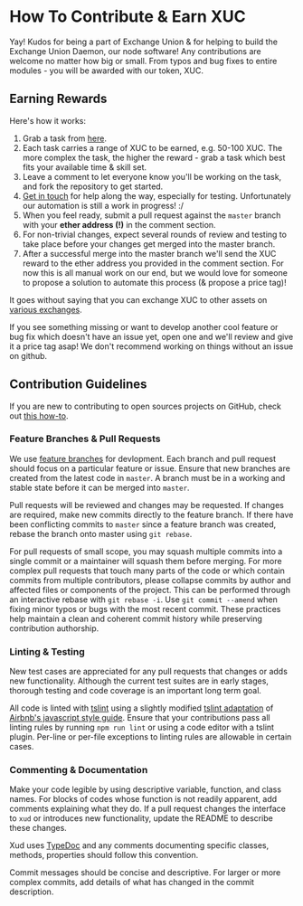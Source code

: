 # How To Contribute & Earn XUC

Yay! Kudos for being a part of Exchange Union & for helping to build the Exchange Union Daemon, our node software! Any contributions are welcome no matter how big or small. From typos and bug fixes to entire modules - you will be awarded with our token, XUC.

## Earning Rewards

Here's how it works:
1. Grab a task from [here](https://github.com/ExchangeUnion/xud/issues).
2. Each task carries a range of XUC to be earned, e.g. 50-100 XUC. The more complex the task, the higher the reward - grab a task which best fits your available time & skill set.
3. Leave a comment to let everyone know you'll be working on the task, and fork the repository to get started.
4. [Get in touch](https://gitter.im/exchangeunion/Lobby) for help along the way, especially for testing. Unfortunately our automation is still a work in progress! :/
5. When you feel ready, submit a pull request  against the `master` branch with your **ether address (!)** in the comment section.
6. For non-trivial changes, expect several rounds of review and testing to take place before your changes get merged into the master branch.
7. After a successful merge into the master branch we'll send the XUC reward to the ether address you provided in the comment section. For now this is all manual work on our end, but we would love for someone to propose a solution to automate this process (& propose a price tag)!

It goes without saying that you can exchange XUC to other assets on [various exchanges](https://www.exchangeunion.com/xuc).

If you see something missing or want to develop another cool feature or bug fix which doesn't have an issue yet, open one and we'll review and give it a price tag asap! We don't recommend working on things without an issue on github.

## Contribution Guidelines

If you are new to contributing to open sources projects on GitHub, check out [this how-to](https://egghead.io/courses/how-to-contribute-to-an-open-source-project-on-github/).

### Feature Branches & Pull Requests

We use [feature branches](https://www.atlassian.com/git/tutorials/comparing-workflows/feature-branch-workflow) for devlopment. Each branch and pull request should focus on a particular feature or issue. Ensure that new branches are created from the latest code in `master`. A branch must be in a working and stable state before it can be merged into `master`.

Pull requests will be reviewed and changes may be requested. If changes are required, make new commits directly to the feature branch. If there have been conflicting commits to `master` since a feature branch was created, rebase the branch onto master using `git rebase`.

For pull requests of small scope, you may squash multiple commits into a single commit or a maintainer will squash them before merging. For more complex pull requests that touch many parts of the code or which contain commits from multiple contributors, please collapse commits by author and affected files or components of the project. This can be performed through an interactive rebase with `git rebase -i`. Use `git commit --amend` when fixing minor typos or bugs with the most recent commit. These practices help maintain a clean and coherent commit history while preserving contribution authorship.

### Linting & Testing

New test cases are appreciated for any pull requests that changes or adds new functionality. Although the current test suites are in early stages, thorough testing and code coverage is an important long term goal.

All code is linted with [tslint](https://github.com/palantir/tslint) using a slightly modified [tslint adaptation](https://github.com/progre/tslint-config-airbnb) of [Airbnb's javascript style guide](https://github.com/airbnb/javascript). Ensure that your contributions pass all linting rules by running `npm run lint` or using a code editor with a tslint plugin. Per-line or per-file exceptions to linting rules are allowable in certain cases.

### Commenting & Documentation

Make your code legible by using descriptive variable, function, and class names. For blocks of codes whose function is not readily apparent, add comments explaining what they do. If a pull request changes the interface to `xud` or introduces new functionality, update the README to describe these changes.

Xud uses [TypeDoc](http://typedoc.org/guides/doccomments/) and any comments documenting specific classes, methods, properties should follow this convention.

Commit messages should be concise and descriptive. For larger or more complex commits, add details of what has changed in the commit description.
